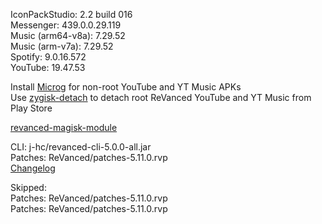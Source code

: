 IconPackStudio: 2.2 build 016  
Messenger: 439.0.0.29.119  
Music (arm64-v8a): 7.29.52  
Music (arm-v7a): 7.29.52  
Spotify: 9.0.16.572  
YouTube: 19.47.53  

Install [Microg](https://github.com/ReVanced/GmsCore/releases) for non-root YouTube and YT Music APKs  
Use [zygisk-detach](https://github.com/j-hc/zygisk-detach) to detach root ReVanced YouTube and YT Music from Play Store  

[revanced-magisk-module](https://github.com/j-hc/revanced-magisk-module)
  
CLI: j-hc/revanced-cli-5.0.0-all.jar  
Patches: ReVanced/patches-5.11.0.rvp  
[Changelog](https://github.com/ReVanced/revanced-patches/releases/tag/v5.11.0)  

Skipped:  
Patches: ReVanced/patches-5.11.0.rvp  
Patches: ReVanced/patches-5.11.0.rvp      
